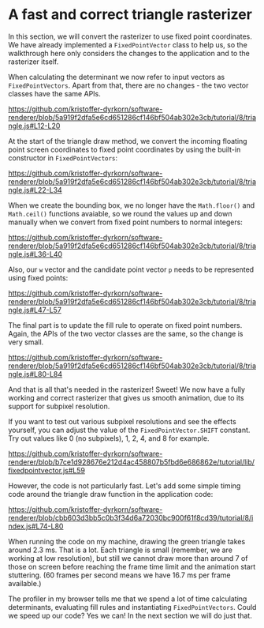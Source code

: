 # A fast and correct triangle rasterizer

In this section, we will convert the rasterizer to use fixed point coordinates. We have already implemented a `FixedPointVector` class to help us, so the walkthrough here only considers the changes to the application and to the rasterizer itself.

When calculating the determinant we now refer to input vectors as `FixedPointVectors`. Apart from that, there are no changes - the two vector classes have the same APIs.

https://github.com/kristoffer-dyrkorn/software-renderer/blob/5a919f2dfa5e6cd651286cf146bf504ab302e3cb/tutorial/8/triangle.js#L12-L20

At the start of the triangle draw method, we convert the incoming floating point screen coordinates to fixed point coordinates by using the built-in constructor in `FixedPointVectors`:

https://github.com/kristoffer-dyrkorn/software-renderer/blob/5a919f2dfa5e6cd651286cf146bf504ab302e3cb/tutorial/8/triangle.js#L22-L34

When we create the bounding box, we no longer have the `Math.floor()` and `Math.ceil()` functions avaiable, so we round the values up and down manually when we convert from fixed point numbers to normal integers:

https://github.com/kristoffer-dyrkorn/software-renderer/blob/5a919f2dfa5e6cd651286cf146bf504ab302e3cb/tutorial/8/triangle.js#L36-L40

Also, our `w` vector and the candidate point vector `p` needs to be represented using fixed points:

https://github.com/kristoffer-dyrkorn/software-renderer/blob/5a919f2dfa5e6cd651286cf146bf504ab302e3cb/tutorial/8/triangle.js#L47-L57

The final part is to update the fill rule to operate on fixed point numbers. Again, the APIs of the two vector classes are the same, so the change is very small.

https://github.com/kristoffer-dyrkorn/software-renderer/blob/5a919f2dfa5e6cd651286cf146bf504ab302e3cb/tutorial/8/triangle.js#L80-L84

And that is all that's needed in the rasterizer! Sweet! We now have a fully working and correct rasterizer that gives us smooth animation, due to its support for subpixel resolution.

If you want to test out various subpixel resolutions and see the effects yourself, you can adjust the value of the `FixedPointVector.SHIFT` constant. Try out values like 0 (no subpixels), 1, 2, 4, and 8 for example.

https://github.com/kristoffer-dyrkorn/software-renderer/blob/b7ce1d928676e212d4ac458807b5fbd6e686862e/tutorial/lib/fixedpointvector.js#L59

However, the code is not particularly fast. Let's add some simple timing code around the triangle draw function in the application code:

https://github.com/kristoffer-dyrkorn/software-renderer/blob/cbb603d3bb5c0b3f34d6a72030bc900f61f8cd39/tutorial/8/index.js#L74-L80

When running the code on my machine, drawing the green triangle takes around 2.3 ms. That is a lot. Each triangle is small (remember, we are working at low resolution), but still we cannot draw more than around 7 of those on screen before reaching the frame time limit and the animation start stuttering. (60 frames per second means we have 16.7 ms per frame available.)

The profiler in my browser tells me that we spend a lot of time calculating determinants, evaluating fill rules and instantiating `FixedPointVectors`. Could we speed up our code? Yes we can! In the next section we will do just that.
